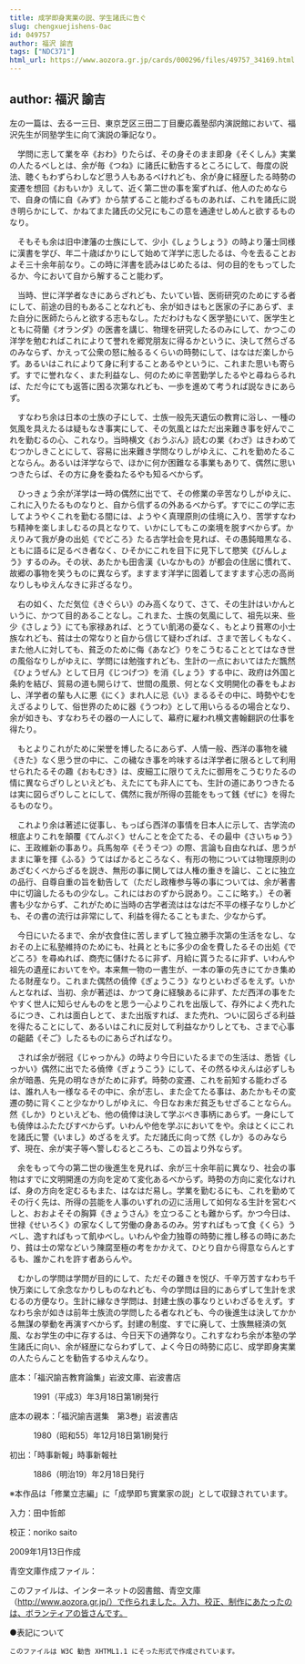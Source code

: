 ```yaml
---
title: 成学即身実業の説、学生諸氏に告ぐ
slug: chengxuejishens-0ac
id: 049757
author: 福沢 諭吉
tags: ["NDC371"]
html_url: https://www.aozora.gr.jp/cards/000296/files/49757_34169.html
---
```


## author: 福沢 諭吉

左の一篇は、去る一三日、東京芝区三田二丁目慶応義塾邸内演説館において、福沢先生が同塾学生に向て演説の筆記なり。





　学問に志して業を卒《おわ》りたらば、その身そのまま即身《そくしん》実業の人たるべしとは、余が毎《つね》に諸氏に勧告するところにして、毎度の説法、聴くもわずらわしなど思う人もあるべけれども、余が身に経歴したる時勢の変遷を想回《おもいか》えして、近く第二世の事を案ずれば、他人のためならで、自身の情に自《みず》から禁ずること能わざるものあれば、これを諸氏に説き明らかにして、かねてまた諸氏の父兄にもこの意を通達せしめんと欲するものなり。

　そもそも余は旧中津藩の士族にして、少小《しょうしょう》の時より藩士同様に漢書を学び、年二十歳ばかりにして始めて洋学に志したるは、今を去ることおよそ三十余年前なり。この時に洋書を読みはじめたるは、何の目的をもってしたるか、今において自から解すること能わず。

　当時、世に洋学者なきにあらざれども、たいてい皆、医術研究のためにする者にして、前途の目的もあることなれども、余が如きはもと医家の子にあらず、また自分に医師たらんと欲する志もなし。ただわけもなく医学塾にいて、医学生とともに荷蘭《オランダ》の医書を講じ、物理を研究したるのみにして、かつこの洋学を勉むればこれによりて誉れを郷党朋友に得るかというに、決して然らざるのみならず、かえって公衆の怒に触るるくらいの時勢にして、はなはだ楽しからず。あるいはこれによりて身に利することあるやというに、これまた思いも寄らず。すでに誉れなく、また利益なし、何のために辛苦勤学したるやと尋ねらるれば、ただ今にても返答に困る次第なれども、一歩を進めて考うれば説なきにあらず。

　すなわち余は日本の士族の子にして、士族一般先天遺伝の教育に浴し、一種の気風を具えたるは疑もなき事実にして、その気風とはただ出来難き事を好んでこれを勤むるの心、これなり。当時横文《おうぶん》読むの業《わざ》はきわめてむつかしきことにして、容易に出来難き学問なりしがゆえに、これを勤めたることならん。あるいは洋学ならで、ほかに何か困難なる事業もありて、偶然に思いつきたらば、その方に身を委ねたるやも知るべからず。

　ひっきょう余が洋学は一時の偶然に出でて、その修業の辛苦なりしがゆえに、これに入りたるものなりと、自から信ずるの外あるべからず。すでにこの学に志してようやくこれを勤むる間には、ようやく真理原則の佳境に入り、苦学すなわち精神を楽しましむるの具となりて、いかにしてもこの楽境を脱すべからず。かえりみて我が身の出処《でどころ》たる古学社会を見れば、その愚鈍暗黒なる、ともに語るに足るべき者なく、ひそかにこれを目下に見下して愍笑《びんしょう》するのみ。その状、あたかも田舎漢《いなかもの》が都会の住居に慣れて、故郷の事物を笑うものに異ならず。ますます洋学に固着してますます心志の高尚なりしもゆえんなきに非ざるなり。

　右の如く、ただ気位《きぐらい》のみ高くなりて、さて、その生計はいかんというに、かつて目的あることなし。これまた、士族の気風にして、祖先以来、些少《さしょう》にても家禄あれば、とうてい飢渇の憂なく、もとより貧寒の小士族なれども、貧は士の常なりと自から信じて疑わざれば、さまで苦しくもなく、また他人に対しても、貧乏のために侮《あなど》りをこうむることとてはなき世の風俗なりしがゆえに、学問には勉強すれども、生計の一点においてはただ飄然《ひょうぜん》として日月《じつげつ》を消《しょう》する中に、政府は外国と条約を結び、貿易の道も開らけて、世間の風景、何となく文明開化の春をもよおし、洋学者の輩も人に悪《にく》まれ人に忌《い》まるるその中に、時勢やむをえざるよりして、俗世界のために器《うつわ》として用いらるるの場合となり、余が如きも、すなわちその器の一人にして、幕府に雇われ横文書翰翻訳の仕事を得たり。

　もとよりこれがために栄誉を博したるにあらず、人情一般、西洋の事物を穢《きた》なく思う世の中に、この穢なき事を吟味するは洋学者に限るとして利用せられたるその趣《おもむき》は、皮細工に限りてえたに御用をこうむりたるの情に異ならざりしといえども、えたにても非人にても、生計の道にありつきたるは実に図らざりしことにして、偶然に我が所得の芸能をもって銭《ぜに》を得たるものなり。

　これより余は著述に従事し、もっぱら西洋の事情を日本人に示して、古学流の根底よりこれを顛覆《てんぷく》せんことを企てたる、その最中《さいちゅう》に、王政維新の事あり。兵馬匆卒《そうそつ》の際、言論も自由なれば、思うがままに筆を揮《ふる》うてはばかるところなく、有形の物については物理原則のあざむくべからざるを説き、無形の事に関しては人権の重きを論じ、ことに独立の品行、自尊自重の旨を勧告して（ただし政権参与等の事については、余が著書中に切論したるもの少なし。これにはおのずから説あり。ここに略す。）その著書も少なからず、これがために当時の古学者流ははなはだ不平の様子なりしかども、その書の流行は非常にして、利益を得たることもまた、少なからず。

　今日にいたるまで、余が衣食住に苦しまずして独立勝手次第の生活をなし、なおその上に私塾維持のためにも、社員とともに多少の金を費したるその出処《でどころ》を尋ぬれば、商売に儲けたるに非ず、月給に貰うたるに非ず、いわんや祖先の遺産においてをや。本来無一物の一書生が、一本の筆の先きにてかき集めたる財産なり。これまた偶然の僥倖《ぎょうこう》なりといわざるをえず。いかんとなれば、当初、余が著述は、かつて身に経験あるに非ず、ただ西洋の事をたやすく世人に知らせんものをと思う一心よりこれを出版して、存外によく売れたるにつき、これは面白しとて、また出版すれば、また売れ、ついに図らざる利益を得たることにして、あるいはこれに反対して利益なかりしとても、さまで心事の齟齬《そご》したるものにあらざればなり。

　されば余が弱冠《じゃっかん》の時より今日にいたるまでの生活は、悉皆《しっかい》偶然に出でたる僥倖《ぎょうこう》にして、その然るゆえんは必ずしも余が暗愚、先見の明なきがために非ず。時勢の変遷、これを前知する能わざるは、誰れ人も一様なるその中に、余が志し、また企てたる事は、あたかもその変遷の勢に背くこと少なかりしがゆえに、今日なお未だ貧乏もせざることならん。然《しか》りといえども、他の僥倖は決して学ぶべき事柄にあらず。一身にしても僥倖はふたたびすべからず。いわんや他を学ぶにおいてをや。余はとくにこれを諸氏に警《いまし》めざるをえず。ただ諸氏に向って然《しか》るのみならず、現在、余が実子等へ警しむるところも、この旨より外ならず。

　余をもって今の第二世の後進生を見れば、余が三十余年前に異なり、社会の事物はすでに文明開進の方向を定めて変化あるべからず。時勢の方向に変化なければ、身の方向を定むるもまた、はなはだ易し。学業を勤むるにも、これを勤めてその行く先は、所得の芸能を人事のいずれの辺に活用して如何なる生計を営むべしと、おおよそその胸算《きょうさん》を立つることも難からず。かつ今日は、世禄《せいろく》の家なくして労働の身あるのみ。労すればもって食《くら》うべし、逸すればもって飢ゆべし。いわんや金力独尊の時勢に推し移るの時にあたり、貧は士の常などいう陳腐至極の考をかかえて、ひとり自から得意ならんとするも、誰かこれを許す者あらんや。

　むかしの学問は学問が目的にして、ただその難きを悦び、千辛万苦すなわち千快万楽にして余念なかりしものなれども、今の学問は目的にあらずして生計を求むるの方便なり。生計に縁なき学問は、封建士族の事なりといわざるをえず。すなわち余が如きは前年士族流の学問したる者なれども、今の後進生は決してかかる無謀の挙動を再演すべからず。封建の制度、すでに廃して、士族無経済の気風、なお学生の中に存するは、今日天下の通弊なり。これすなわち余が本塾の学生諸氏に向い、余が経歴にならわずして、よく今日の時勢に応じ、成学即身実業の人たらんことを勧告するゆえんなり。













底本：「福沢諭吉教育論集」岩波文庫、岩波書店


　　　1991（平成3）年3月18日第1刷発行

底本の親本：「福沢諭吉選集　第3巻」岩波書店

　　　1980（昭和55）年12月18日第1刷発行

初出：「時事新報」時事新報社

　　　1886（明治19）年2月18日発行

※本作品は「修業立志編」に「成學即ち實業家の説」として収録されています。

入力：田中哲郎

校正：noriko saito

2009年1月13日作成

青空文庫作成ファイル：

このファイルは、インターネットの図書館、青空文庫（http://www.aozora.gr.jp/）で作られました。入力、校正、制作にあたったのは、ボランティアの皆さんです。











●表記について


	このファイルは W3C 勧告 XHTML1.1 にそった形式で作成されています。